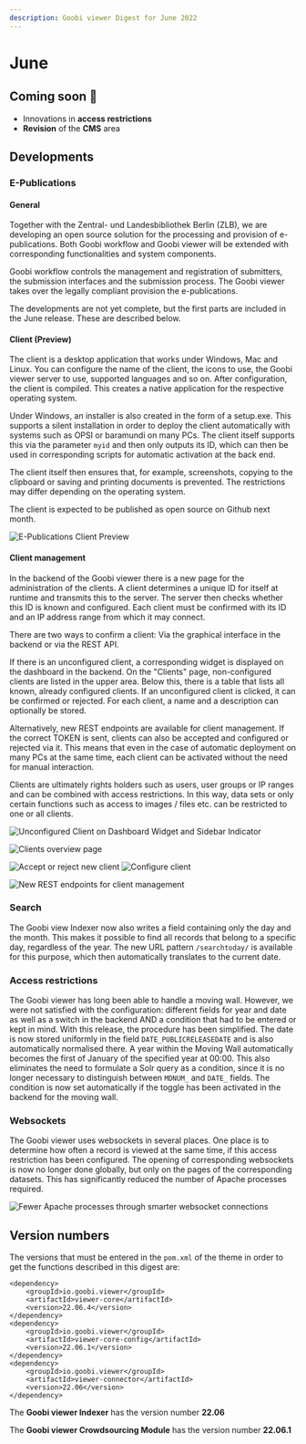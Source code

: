 ```yaml
---
description: Goobi viewer Digest for June 2022
---
```


# June

## Coming soon :rocket:&#x20;

* Innovations in **access restrictions**
* **Revision** of the **CMS** area

## Developments&#x20;

### E-Publications&#x20;

#### General&#x20;

Together with the Zentral- und Landesbibliothek Berlin (ZLB), we are developing an open source solution for the processing and provision of e-publications. Both Goobi workflow and Goobi viewer will be extended with corresponding functionalities and system components.&#x20;

Goobi workflow controls the management and registration of submitters, the submission interfaces and the submission process. The Goobi viewer takes over the legally compliant provision the e-publications.&#x20;

The developments are not yet complete, but the first parts are included in the June release. These are described below.&#x20;

#### Client (Preview)&#x20;

The client is a desktop application that works under Windows, Mac and Linux. You can configure the name of the client, the icons to use, the Goobi viewer server to use, supported languages and so on. After configuration, the client is compiled. This creates a native application for the respective operating system.&#x20;

Under Windows, an installer is also created in the form of a setup.exe. This supports a silent installation in order to deploy the client automatically with systems such as OPSI or baramundi on many PCs. The client itself supports this via the parameter `myid` and then only outputs its ID, which can then be used in corresponding scripts for automatic activation at the back end.&#x20;

The client itself then ensures that, for example, screenshots, copying to the clipboard or saving and printing documents is prevented. The restrictions may differ depending on the operating system.&#x20;

The client is expected to be published as open source on Github next month.

![E-Publications Client Preview](../.gitbook/assets/22.06\_client-preview.png)

#### Client management

In the backend of the Goobi viewer there is a new page for the administration of the clients. A client determines a unique ID for itself at runtime and transmits this to the server. The server then checks whether this ID is known and configured. Each client must be confirmed with its ID and an IP address range from which it may connect.&#x20;

There are two ways to confirm a client: Via the graphical interface in the backend or via the REST API.&#x20;

If there is an unconfigured client, a corresponding widget is displayed on the dashboard in the backend. On the "Clients" page, non-configured clients are listed in the upper area. Below this, there is a table that lists all known, already configured clients. If an unconfigured client is clicked, it can be confirmed or rejected. For each client, a name and a description can optionally be stored.&#x20;

Alternatively, new REST endpoints are available for client management. If the correct TOKEN is sent, clients can also be accepted and configured or rejected via it. This means that even in the case of automatic deployment on many PCs at the same time, each client can be activated without the need for manual interaction.&#x20;

Clients are ultimately rights holders such as users, user groups or IP ranges and can be combined with access restrictions. In this way, data sets or only certain functions such as access to images / files etc. can be restricted to one or all clients.

![Unconfigured Client on Dashboard Widget and Sidebar Indicator](../.gitbook/assets/22.06\_EN\_client-dashboard-sidebar.png)

![Clients overview page](../.gitbook/assets/22.06\_EN\_clients-overview.png)

![Accept or reject new client](../.gitbook/assets/22.06\_EN\_client-accept-reject.png) ![Configure client](../.gitbook/assets/22.06\_EN\_client-configure.png)

![New REST endpoints for client management](../.gitbook/assets/22.06\_EN\_client-rest-api.png)

### Search&#x20;

The Goobi view Indexer now also writes a field containing only the day and the month. This makes it possible to find all records that belong to a specific day, regardless of the year. The new URL pattern `/searchtoday/` is available for this purpose, which then automatically translates to the current date.&#x20;

### Access restrictions

The Goobi viewer has long been able to handle a moving wall. However, we were not satisfied with the configuration: different fields for year and date as well as a switch in the backend AND a condition that had to be entered or kept in mind. With this release, the procedure has been simplified. The date is now stored uniformly in the field `DATE_PUBLICRELEASEDATE` and is also automatically normalised there. A year within the Moving Wall automatically becomes the first of January of the specified year at 00:00. This also eliminates the need to formulate a Solr query as a condition, since it is no longer necessary to distinguish between `MDNUM_` and `DATE_` fields. The condition is now set automatically if the toggle has been activated in the backend for the moving wall.&#x20;

### Websockets&#x20;

The Goobi viewer uses websockets in several places. One place is to determine how often a record is viewed at the same time, if this access restriction has been configured. The opening of corresponding websockets is now no longer done globally, but only on the pages of the corresponding datasets. This has significantly reduced the number of Apache processes required.

![Fewer Apache processes through smarter websocket connections](../.gitbook/assets/22.06\_apache-processes.png)

## Version numbers&#x20;

The versions that must be entered in the `pom.xml` of the theme in order to get the functions described in this digest are:

```markup
<dependency>
    <groupId>io.goobi.viewer</groupId>
    <artifactId>viewer-core</artifactId>
    <version>22.06.4</version>
</dependency>
<dependency>
    <groupId>io.goobi.viewer</groupId>
    <artifactId>viewer-core-config</artifactId>
    <version>22.06.1</version>
</dependency>
<dependency>
    <groupId>io.goobi.viewer</groupId>
    <artifactId>viewer-connector</artifactId>
    <version>22.06</version>
</dependency>
```

The **Goobi viewer Indexer** has the version number **22.06**

The **Goobi viewer Crowdsourcing Module** has the version number **22.06.1**
